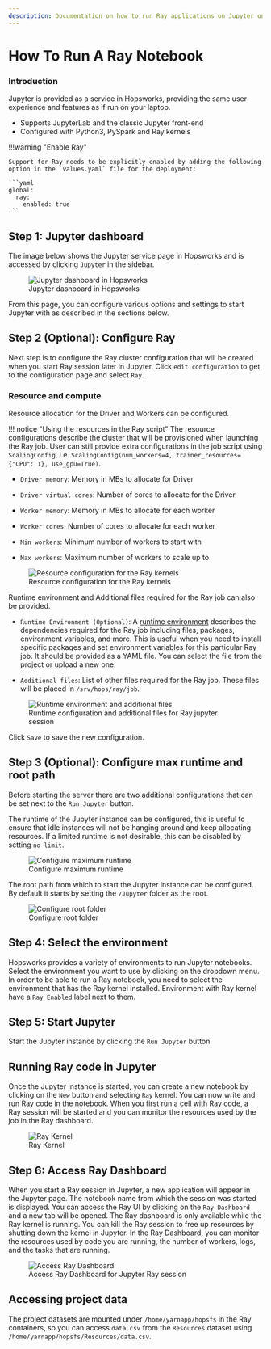 ```yaml
---
description: Documentation on how to run Ray applications on Jupyter on Hopsworks.
---
```

# How To Run A Ray Notebook

### Introduction

Jupyter is provided as a service in Hopsworks, providing the same user experience and features as if run on your laptop.

* Supports JupyterLab and the classic Jupyter front-end
* Configured with Python3, PySpark and Ray kernels

!!!warning "Enable Ray"

    Support for Ray needs to be explicitly enabled by adding the following option in the `values.yaml` file for the deployment:
    
    ```yaml
    global:
      ray:
        enabled: true
    ```

## Step 1: Jupyter dashboard

The image below shows the Jupyter service page in Hopsworks and is accessed by clicking `Jupyter` in the sidebar.

<p align="center">
  <figure>
    <img src="../../../../assets/images/guides/jupyter/jupyter_overview.png" alt="Jupyter dashboard in Hopsworks">
    <figcaption>Jupyter dashboard in Hopsworks</figcaption>
  </figure>
</p>

From this page, you can configure various options and settings to start Jupyter with as described in the sections below.

## Step 2 (Optional): Configure Ray

Next step is to configure the Ray cluster configuration that will be created when you start Ray session later in 
Jupyter. Click `edit configuration` to get to the configuration page and select `Ray`.

### Resource and compute

Resource allocation for the Driver and Workers can be configured.

!!! notice "Using the resources in the Ray script"
    The resource configurations describe the cluster that will be provisioned when launching the Ray job. User can still 
    provide extra configurations in the job script using `ScalingConfig`, i.e. `ScalingConfig(num_workers=4, trainer_resources={"CPU": 1}, use_gpu=True)`.

* `Driver memory`: Memory in MBs to allocate for Driver

* `Driver virtual cores`: Number of cores to allocate for the Driver

* `Worker memory`: Memory in MBs to allocate for each worker

* `Worker cores`: Number of cores to allocate for each worker

* `Min workers`: Minimum number of workers to start with

* `Max workers`: Maximum number of workers to scale up to

<p align="center">
  <figure>
    <img src="../../../../assets/images/guides/jupyter/ray_resource_and_compute.png" alt="Resource configuration for 
the Ray kernels">
    <figcaption>Resource configuration for the Ray kernels</figcaption>
  </figure>
</p>

Runtime environment and Additional files required for the Ray job can also be provided.

* `Runtime Environment (Optional)`:  A [runtime environment](https://docs.ray.io/en/latest/ray-core/handling-dependencies.html#runtime-environments) describes the dependencies required for the Ray job including files, packages, environment variables, and more. This is useful when you need to install specific packages and set environment variables for this particular Ray job. It should be provided as a YAML file. You can select the file from the project or upload a new one.


* `Additional files`: List of other files required for the Ray job. These files will be placed in `/srv/hops/ray/job`.

<p align="center">
  <figure>
    <img src="../../../../assets/images/guides/jobs/ray_runtime_env_and_additional_files.png" alt="Runtime 
environment and additional files">
    <figcaption>Runtime configuration and additional files for Ray jupyter session</figcaption>
  </figure>
</p>


Click `Save` to save the new configuration.

## Step 3 (Optional): Configure max runtime and root path

Before starting the server there are two additional configurations that can be set next to the `Run Jupyter` button.

The runtime of the Jupyter instance can be configured, this is useful to ensure that idle instances will not be hanging around and keep allocating resources. If a limited runtime is not desirable, this can be disabled by setting `no limit`.

<p align="center">
  <figure>
    <img src="../../../../assets/images/guides/jupyter/configure_shutdown.png" alt="Configure maximum runtime">
    <figcaption>Configure maximum runtime</figcaption>
  </figure>
</p>

The root path from which to start the Jupyter instance can be configured. By default it starts by setting the `/Jupyter` folder as the root.

<p align="center">
  <figure>
    <img src="../../../../assets/images/guides/jupyter/start_from_folder.png" alt="Configure root folder">
    <figcaption>Configure root folder</figcaption>
  </figure>
</p>

## Step 4: Select the environment
Hopsworks provides a variety of environments to run Jupyter notebooks. Select the environment you want to use by clicking on the dropdown menu.
In order to be able to run a Ray notebook, you need to select the environment that has the Ray kernel installed. 
Environment with Ray kernel have a `Ray Enabled` label next to them.

## Step 5: Start Jupyter

Start the Jupyter instance by clicking the `Run Jupyter` button.

## Running Ray code in Jupyter
Once the Jupyter instance is started, you can create a new notebook by clicking on the `New` button and selecting 
`Ray` kernel. You can now write and run Ray code in the notebook. When you first run a cell with Ray code, a Ray session will be started and you can monitor the resources used by the job in the Ray dashboard.

<p align="center">
  <figure>
    <img src="../../../../assets/images/guides/jupyter/ray_kernel.png" alt="Ray Kernel">
    <figcaption>Ray Kernel</figcaption>
  </figure>
</p>

## Step 6: Access Ray Dashboard

When you start a Ray session in Jupyter, a new application will appear in the Jupyter page.
The notebook name from which the session was started is displayed. You can access the Ray UI by clicking on the `Ray Dashboard` and a new 
tab will be opened. The Ray dashboard is only available while the Ray kernel is running. 
You can kill the Ray session to free up resources by shutting down the kernel in Jupyter. 
In the Ray Dashboard, you can monitor the resources used  by code you are running, the number of workers, logs, and the tasks that are running.

<p align="center">
  <figure>
    <img src="../../../../assets/images/guides/jupyter/ray_jupyter_notebook_session.png" alt="Access Ray Dashboard">
    <figcaption>Access Ray Dashboard for Jupyter Ray session</figcaption>
  </figure>
</p>

## Accessing project data

The project datasets are mounted under `/home/yarnapp/hopsfs` in the Ray containers, so you can access `data.csv` from the `Resources` dataset using `/home/yarnapp/hopsfs/Resources/data.csv`.
